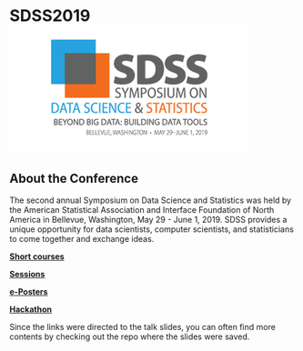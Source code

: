 # SDSS2019 ![](logo.png)

## About the Conference
The second annual Symposium on Data Science and Statistics was held by the American Statistical Association and Interface Foundation of North America in Bellevue, Washington, May 29 - June 1, 2019. SDSS provides a unique opportunity for data scientists, computer scientists, and statisticians to come together and exchange ideas.


**[Short courses](shortcourses.md)**

**[Sessions](sessions.md)**

**[e-Posters](eposters.md)**

**[Hackathon](https://github.com/Reed-Statistics/SDSS2019-Hack)**

Since the links were directed to the talk slides, you can often find more contents by checking out the repo where the slides were saved. 
